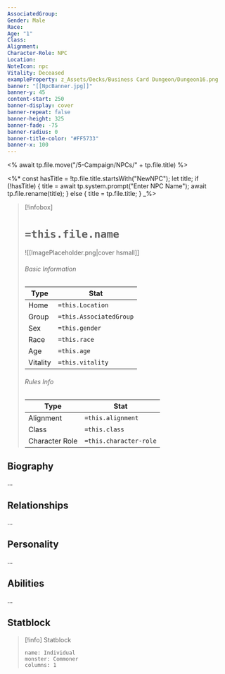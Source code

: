 ```yaml
---
AssociatedGroup: 
Gender: Male
Race: 
Age: "1"
Class: 
Alignment: 
Character-Role: NPC
Location: 
NoteIcon: npc
Vitality: Deceased
exampleProperty: z_Assets/Decks/Business Card Dungeon/Dungeon16.png
banner: "[[NpcBanner.jpg]]"
banner-y: 45
content-start: 250
banner-display: cover
banner-repeat: false
banner-height: 325
banner-fade: -75
banner-radius: 0
banner-title-color: "#FF5733"
banner-x: 100
---
```


<% await tp.file.move("/5-Campaign/NPCs/" + tp.file.title) %>

<%*
const hasTitle = !tp.file.title.startsWith("NewNPC");
let title;
if (!hasTitle) {
    title = await tp.system.prompt("Enter NPC Name");
    await tp.file.rename(title);
} else {
    title = tp.file.title;
}
_%>

> [!infobox]
> # `=this.file.name`
> ![[ImagePlaceholder.png|cover hsmall]]
> ###### Basic Information
> Type |  Stat |
> ---|---|
> Home | `=this.Location` |
> Group | `=this.AssociatedGroup` |
> Sex | `=this.gender` |
> Race | `=this.race` |
> Age | `=this.age` |
> Vitality | `=this.vitality` |
> ###### Rules Info
> Type |  Stat |
> ---|---|
> Alignment | `=this.alignment` |
> Class | `=this.class` |
> Character Role | `=this.character-role` |

## Biography

...

## Relationships

...

## Personality

...

## Abilities

...

## Statblock

> [!info] Statblock
> ```statblock
> name: Individual
> monster: Commoner
> columns: 1
> ```

